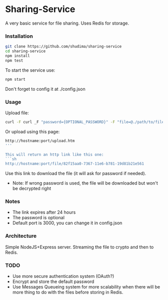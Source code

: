 # Sharing-Service

A very basic service for file sharing. Uses Redis for storage.

### Installation

```sh
git clone https://github.com/shudima/sharing-service
cd sharing-service
npm install
npm test
```
To start the service use:
```sh
npm start
```
Don't forget to config it at ./config.json

### Usage

Upload file:
```sh
curl -F curl _F "password={OPTIONAL_PASSWORD}" -F "file=@./path/to/file" http://hostname:port/upload-file/
```
Or upload using this page:
```sh
http://hostname:port/upload.htm
'''

This will return an http link like this one:
```sh
http://hostname:port/file/82f15aa0-7367-11e6-b781-19d81b21e561
```
 Use this link to download the file (it will ask for password if needed).

 * Note: If wrong password is used, the file will be downloaded but won't be decrypted right
 
### Notes
  - The link expires after 24 hours
  - The password is optional
  - Default port is 3000, you can change it in config.json


### Architecture
Simple NodeJS+Express server.
Streaming the file to crypto and then to Redis.

### TODO
- Use more secure authentication system (OAuth?)
- Encrypt and store the default password
- Use Messages Queueing system for more scalability when there will be more thing to do with the files before storing in Redis.